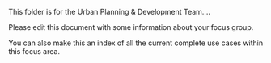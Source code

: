This folder is for the Urban Planning & Development Team....

Please edit this document with some information about your focus group.

You can also make this an index of all the current complete use cases within this focus area. 
